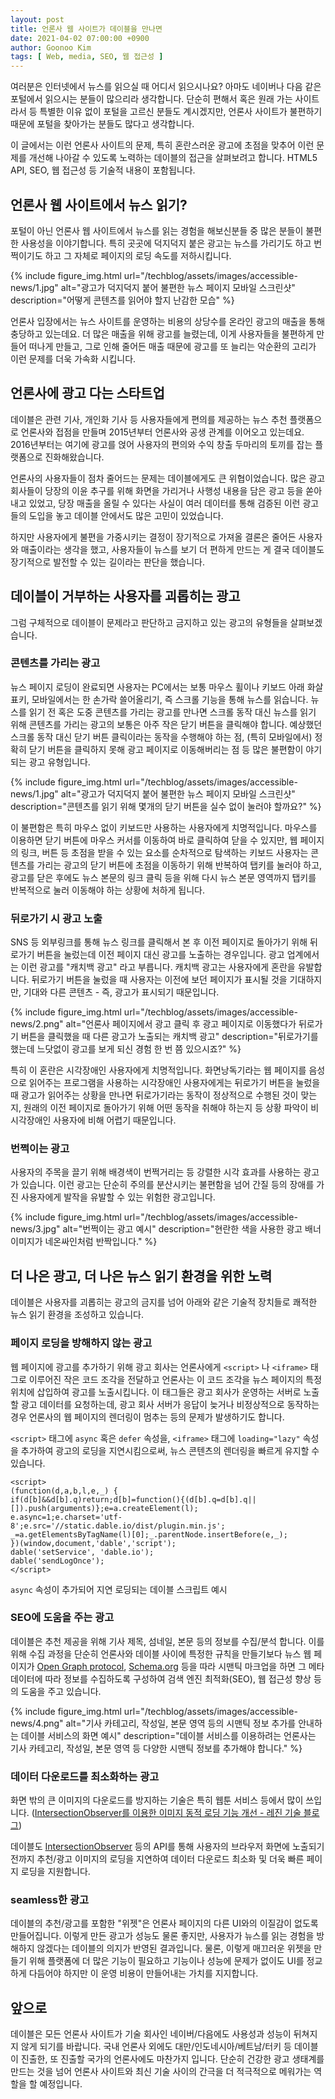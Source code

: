 ```yaml
---
layout: post
title: 언론사 웹 사이트가 데이블을 만나면
date: 2021-04-02 07:00:00 +0900
author: Goonoo Kim
tags: [ Web, media, SEO, 웹 접근성 ]
---
```


여러분은 인터넷에서 뉴스를 읽으실 때 어디서 읽으시나요? 아마도 네이버나 다음 같은 포털에서 읽으시는 분들이 많으리라 생각합니다. 단순히 편해서 혹은 원래 가는 사이트라서 등 특별한 이유 없이 포털을 고르신 분들도 계시겠지만, 언론사 사이트가 불편하기 때문에 포털을 찾아가는 분들도 많다고 생각합니다.

이 글에서는 이런 언론사 사이트의 문제, 특히 혼란스러운 광고에 초점을 맞추어 이런 문제를 개선해 나아갈 수 있도록 노력하는 데이블의 접근을 살펴보려고 합니다. HTML5 API, SEO, 웹 접근성 등 기술적 내용이 포함됩니다.

## 언론사 웹 사이트에서 뉴스 읽기?

포털이 아닌 언론사 웹 사이트에서 뉴스를 읽는 경험을 해보신분들 중 많은 분들이 불편한 사용성을 이야기합니다. 특히 곳곳에 덕지덕지 붙은 광고는 뉴스를 가리기도 하고 번쩍이기도 하고 그 자체로 페이지의 로딩 속도를 저하시킵니다.

{% include figure_img.html url="/techblog/assets/images/accessible-news/1.jpg" alt="광고가 덕지덕지 붙어 불편한 뉴스 페이지 모바일 스크린샷" description="어떻게 콘텐츠를 읽어야 할지 난감한 모습" %}

언론사 입장에서는 뉴스 사이트를 운영하는 비용의 상당수를 온라인 광고의 매출을 통해 충당하고 있는데요. 더 많은 매출을 위해 광고를 늘렸는데, 이게 사용자들을 불편하게 만들어 떠나게 만들고, 그로 인해 줄어든 매출 때문에 광고를 또 늘리는 악순환의 고리가 이런 문제를 더욱 가속화 시킵니다.

## 언론사에 광고 다는 스타트업

데이블은 관련 기사, 개인화 기사 등 사용자들에게 편의를 제공하는 뉴스 추천 플랫폼으로 언론사와 접점을 만들며 2015년부터 언론사와 공생 관계를 이어오고 있는데요. 2016년부터는 여기에 광고를 얹어 사용자의 편의와 수익 창출 두마리의 토끼를 잡는 플랫폼으로 진화해왔습니다.

언론사의 사용자들이 점차 줄어드는 문제는 데이블에게도 큰 위협이었습니다. 많은 광고 회사들이 당장의 이윤 추구를 위해 화면을 가리거나 사행성 내용을 담은 광고 등을 쏟아내고 있었고, 당장 매출을 올릴 수 있다는 사실이 여러 데이터를 통해 검증된 이런 광고들의 도입을 놓고 데이블 안에서도 많은 고민이 있었습니다.

하지만 사용자에게 불편을 가중시키는 결정이 장기적으로 가져올 결론은 줄어든 사용자와 매출이라는 생각을 했고, 사용자들이 뉴스를 보기 더 편하게 만드는 게 결국 데이블도 장기적으로 발전할 수 있는 길이라는 판단을 했습니다.

## 데이블이 거부하는 사용자를 괴롭히는 광고

그럼 구체적으로 데이블이 문제라고 판단하고 금지하고 있는 광고의 유형들을 살펴보겠습니다.

### 콘텐츠를 가리는 광고

뉴스 페이지 로딩이 완료되면 사용자는 PC에서는 보통 마우스 휠이나 키보드 아래 화살표키, 모바일에서는 한 손가락 쓸어올리기, 즉 스크롤 기능을 통해 뉴스를 읽습니다. 뉴스를 읽기 전 혹은 도중 콘텐츠를 가리는 광고를 만나면 스크롤 동작 대신 뉴스를 읽기 위해 콘텐츠를 가리는 광고의 보통은 아주 작은 닫기 버튼을 클릭해야 합니다. 예상했던 스크롤 동작 대신 닫기 버튼 클릭이라는 동작을 수행해야 하는 점, (특히 모바일에서) 정확히 닫기 버튼을 클릭하지 못해 광고 페이지로 이동해버리는 점 등 많은 불편함이 야기되는 광고 유형입니다.

{% include figure_img.html url="/techblog/assets/images/accessible-news/1.jpg" alt="광고가 덕지덕지 붙어 불편한 뉴스 페이지 모바일 스크린샷" description="콘텐츠를 읽기 위해 몇개의 닫기 버튼을 실수 없이 눌러야 할까요?" %}

이 불편함은 특히 마우스 없이 키보드만 사용하는 사용자에게 치명적입니다. 마우스를 이용하면 닫기 버튼에 마우스 커서를 이동하여 바로 클릭하여 닫을 수 있지만, 웹 페이지의 링크, 버튼 등 초점을 받을 수 있는 요소를 순차적으로 탐색하는 키보드 사용자는 콘텐츠를 가리는 광고의 닫기 버튼에 초점을 이동하기 위해 반복하여 탭키를 눌러야 하고, 광고를 닫은 후에도 뉴스 본문의 링크 클릭 등을 위해 다시 뉴스 본문 영역까지 탭키를 반복적으로 눌러 이동해야 하는 상황에 처하게 됩니다.

### 뒤로가기 시 광고 노출

SNS 등 외부링크를 통해 뉴스 링크를 클릭해서 본 후 이전 페이지로 돌아가기 위해 뒤로가기 버튼을 눌렀는데 이전 페이지 대신 광고를 노출하는 경우입니다. 광고 업계에서는 이런 광고를 "캐치백 광고" 라고 부릅니다. 캐치백 광고는 사용자에게 혼란을 유발합니다. 뒤로가기 버튼을 눌렀을 때 사용자는 이전에 보던 페이지가 표시될 것을 기대하지만, 기대와 다른 콘텐츠 - 즉, 광고가 표시되기 때문입니다.

{% include figure_img.html url="/techblog/assets/images/accessible-news/2.png" alt="언론사 페이지에서 광고 클릭 후 광고 페이지로 이동했다가 뒤로가기 버튼을 클릭했을 때 다른 광고가 노출되는 캐치백 광고" description="뒤로가기를 했는데 느닷없이 광고를 보게 되신 경험 한 번 쯤 있으시죠?" %}

특히 이 혼란은 시각장애인 사용자에게 치명적입니다. 화면낭독기라는 웹 페이지를 음성으로 읽어주는 프로그램을 사용하는 시각장애인 사용자에게는 뒤로가기 버튼을 눌렀을 때 광고가 읽어주는 상황을 만나면 뒤로가기라는 동작이 정상적으로 수행된 것이 맞는지, 원래의 이전 페이지로 돌아가기 위해 어떤 동작을 취해야 하는지 등 상황 파악이 비시각장애인 사용자에 비해 어렵기 때문입니다.

### 번쩍이는 광고

사용자의 주목을 끌기 위해 배경색이 번쩍거리는 등 강렬한 시각 효과를 사용하는 광고가 있습니다. 이런 광고는 단순히 주의를 분산시키는 불편함을 넘어 간질 등의 장애를 가진 사용자에게 발작을 유발할 수 있는 위험한 광고입니다.

{% include figure_img.html url="/techblog/assets/images/accessible-news/3.jpg" alt="번쩍이는 광고 예시" description="현란한 색을 사용한 광고 배너 이미지가 네온싸인처럼 반짝입니다." %}

## 더 나은 광고, 더 나은 뉴스 읽기 환경을 위한 노력

데이블은 사용자를 괴롭히는 광고의 금지를 넘어 아래와 같은 기술적 장치들로 쾌적한 뉴스 읽기 환경을 조성하고 있습니다.

### 페이지 로딩을 방해하지 않는 광고

웹 페이지에 광고를 추가하기 위해 광고 회사는 언론사에게 `<script>` 나 `<iframe>` 태그로 이루어진 작은 코드 조각을 전달하고 언론사는 이 코드 조각을 뉴스 페이지의 특정 위치에 삽입하여 광고를 노출시킵니다. 이 태그들은 광고 회사가 운영하는 서버로 노출할 광고 데이터를 요청하는데, 광고 회사 서버가 응답이 늦거나 비정상적으로 동작하는 경우 언론사의 웹 페이지의 렌더링이 멈추는 등의 문제가 발생하기도 합니다.

`<script>` 태그에 `async` 혹은 `defer` 속성을, `<iframe>` 태그에 `loading="lazy"` 속성을 추가하여 광고의 로딩을 지연시킴으로써, 뉴스 콘텐츠의 렌더링을 빠르게 유지할 수 있습니다.

```
<script>
(function(d,a,b,l,e,_) {
if(d[b]&&d[b].q)return;d[b]=function(){(d[b].q=d[b].q||[]).push(arguments)};e=a.createElement(l);
e.async=1;e.charset='utf-8';e.src='//static.dable.io/dist/plugin.min.js';
_=a.getElementsByTagName(l)[0];_.parentNode.insertBefore(e,_);
})(window,document,'dable','script');
dable('setService', 'dable.io');
dable('sendLogOnce');
</script>
```
`async` 속성이 추가되어 지연 로딩되는 데이블 스크립트 예시

### SEO에 도움을 주는 광고

데이블은 추천 제공을 위해 기사 제목, 섬네일, 본문 등의 정보를 수집/분석 합니다. 이를 위해 수집 과정을 단순히 언론사와 데이블 사이에 특정한 규칙을 만들기보다 뉴스 웹 페이지가 [Open Graph protocol](https://ogp.me/), [Schema.org](https://schema.org/) 등을 따라 시맨틱 마크업을 하면 그 메타 데이터에 따라 정보를 수집하도록 구성하여 검색 엔진 최적화(SEO), 웹 접근성 향상 등의 도움을 주고 있습니다.

{% include figure_img.html url="/techblog/assets/images/accessible-news/4.png" alt="기사 카테고리, 작성일, 본문 영역 등의 시맨틱 정보 추가를 안내하는 데이블 서비스의 화면 예시" description="데이블 서비스를 이용하려는 언론사는 기사 카테고리, 작성일, 본문 영역 등 다양한 시맨틱 정보를 추가해야 합니다." %}

### 데이터 다운로드를 최소화하는 광고

화면 밖의 큰 이미지의 다운로드를 방지하는 기술은 특히 웹툰 서비스 등에서 많이 쓰입니다. ([IntersectionObserver를 이용한 이미지 동적 로딩 기능 개선 - 레진 기술 블로그](https://tech.lezhin.com/2017/07/13/intersectionobserver-overview))

데이블도 [IntersectionObserver](https://developer.mozilla.org/en-US/docs/Web/API/Intersection_Observer_API) 등의 API를 통해 사용자의 브라우저 화면에 노출되기 전까지 추천/광고 이미지의 로딩을 지연하여 데이터 다운로드 최소화 및 더욱 빠른 페이지 로딩을 지원합니다.

### seamless한 광고

데이블의 추천/광고를 포함한 "위젯"은 언론사 페이지의 다른 UI와의 이질감이 없도록 만들어집니다. 이렇게 만든 광고가 성능도 물론 좋지만, 사용자가 뉴스를 읽는 경험을 방해하지 않겠다는 데이블의 의지가 반영된 결과입니다. 물론, 이렇게 매끄러운 위젯을 만들기 위해 플랫폼에 더 많은 기능이 필요하고 기능이나 성능에 문제가 없이도 UI를 정교하게 다듬어야 하지만 이 운영 비용이 만들어내는 가치를 지지합니다.

## 앞으로 

데이블은 모든 언론사 사이트가 기술 회사인 네이버/다음에도 사용성과 성능이 뒤쳐지지 않게 되기를 바랍니다. 국내 언론사 외에도 대만/인도네시아/베트남/터키 등 데이블이 진출한, 또 진출할 국가의 언론사에도 마찬가지 입니다. 단순히 건강한 광고 생태계를 만드는 것을 넘어 언론사 사이트와 최신 기술 사이의 간극을 더 적극적으로 메워가는 역할을 할 예정입니다.
